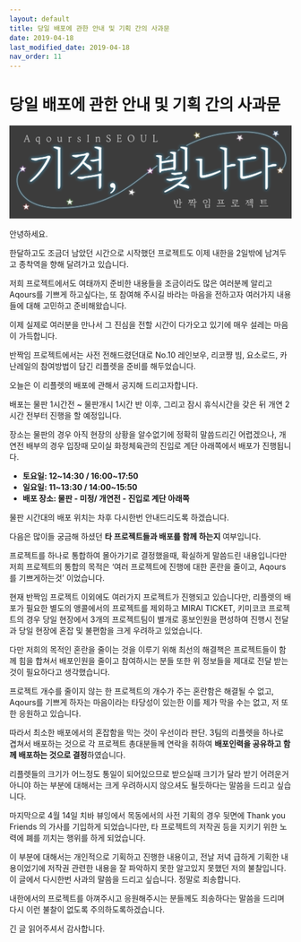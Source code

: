 ```yaml
---
layout: default
title: 당일 배포에 관한 안내 및 기획 간의 사과문
date: 2019-04-18
last_modified_date: 2019-04-18
nav_order: 11
---
```


# 당일 배포에 관한 안내 및 기획 간의 사과문

![](/assets/images/project-logo-ko-1024x337.png)

안녕하세요. 

한달하고도 조금더 남았던 시간으로 시작했던 프로젝트도 이제 내한을 2일밖에 남겨두고 종착역을 향해 달려가고 있습니다.

저희 프로젝트에서도 여태까지 준비한 내용들을 조금이라도 많은 여러분께 알리고 Aqours를 기쁘게 하고싶다는, 또 참여해 주시길 바라는 마음을 전하고자 여러가지 내용들에 대해 고민하고 준비해왔습니다.

이제 실제로 여러분을 만나서 그 진심을 전할 시간이 다가오고 있기에 매우 설레는 마음이 가득합니다. 

반짝임 프로젝트에서는 사전 전해드렸던대로 No.10 레인보우, 리코쨩 빔, 요소로드, 카난레일의 참여방법이 담긴 리플렛을 준비를 해두었습니다.

오늘은 이 리플렛의 배포에 관해서 공지해 드리고자합니다.

배포는 물판 1시간전 ~ 물판개시 1시간 반 이후, 그리고 잠시 휴식시간을 갖은 뒤 개연 2시간 전부터 진행을 할 예정입니다.

장소는 물판의 경우 아직 현장의 상황을 알수없기에 정확히 말씀드리긴 어렵겠으나, 개연전 배부의 경우 입장때 모이실 화정체육관의 진입로 계단 아래쪽에서 배포가 진행됩니다.

- **토요일: 12~14:30 / 16:00~17:50**
- **일요일: 11~13:30 / 14:00~15:50**
- **배포 장소: 물판 - 미정/ 개연전 - 진입로 계단 아래쪽** 

물판 시간대의 배포 위치는 차후 다시한번 안내드리도록 하겠습니다.

다음은 많이들 궁금해 하셨던 **타 프로젝트들과 배포를 함께 하는지** 여부입니다.

프로젝트를 하나로 통합하여 몰아가기로 결정했을때, 확실하게 말씀드린 내용입니다만 저희 프로젝트의 통합의 목적은 ‘여러 프로젝트에 진행에 대한 혼란을 줄이고, Aqours를 기쁘게하는것’ 이었습니다.

현재 반짝임 프로젝트 이외에도 여러가지 프로젝트가 진행되고 있습니다만, 리플렛의 배포가 필요한 별도의 앵콜에서의 프로젝트를 제외하고 MIRAI TICKET, 키미코코 프로젝트의 경우 당일 현장에서 3개의 프로젝트팀이 별개로 홍보인원을 편성하여 진행시 전달과 당일 현장에 혼잡 및 불편함을 크게 우려하고 있었습니다.

다만 저희의 목적인 혼란을 줄이는 것을 이루기 위해 최선의 해결책은 프로젝트들이 함께 힘을 합쳐서 배포인원을 줄이고 참여하시는 분들 또한 위 정보들을 제대로 전달 받는것이 필요하다고 생각했습니다. 

프로젝트 개수를 줄이지 않는 한 프로젝트의 개수가 주는 혼란함은 해결될 수 없고, Aqours를 기쁘게 하자는 마음이라는 타당성이 있는한 이를 제가 막을 수는 없고, 저 또한 응원하고 있습니다.

따라서 최소한 배포에서의 혼잡함을 막는 것이 우선이라 판단. 3팀의 리플렛을 하나로 겹쳐서 배포하는 것으로 각 프로젝트 총대분들께 연락을 취하여 **배포인력을 공유하고 함께 배포하는 것으로 결정**하였습니다.

리플렛들의 크기가 어느정도 통일이 되어있으므로 받으실때 크기가 달라 받기 어려운거 아니야 하는 부분에 대해서는 크게 우려하시지 않으셔도 될듯하다는 말씀을 드리고 싶습니다.

마지막으로 4월 14일 치바 뷰잉에서 목동에서의 사전 기획의 경우 뒷면에 Thank you Friends 의 가사를 기입하게 되었습니다만, 타 프로젝트의 저작권 등을 지키기 위한 노력에 폐를 끼치는 행위를 하게 되었습니다.

이 부분에 대해서는 개인적으로 기획하고 진행한 내용이고, 전날 저녁 급하게 기획한 내용이었기에 저작권 관련한 내용을 잘 파악하지 못한 알고있지 못했던 저의 불찰입니다.이 글에서 다시한번 사과의 말씀을 드리고 싶습니다. 정말로 죄송합니다.

내한에서의 프로젝트를 아껴주시고 응원해주시는 분들께도 죄송하다는 말씀을 드리며 다시 이런 불찰이 없도록 주의하도록하겠습니다.

긴 글 읽어주셔서 감사합니다.
